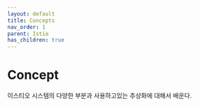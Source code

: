```yaml
---
layout: default
title: Concepts
nav_order: 1
parent: Istio
has_children: true
---
```


# Concept

이스티오 시스템의 다양한 부분과 사용하고있는 추상화에 대해서 배운다.
